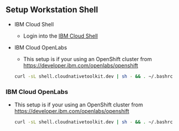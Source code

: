 ## Setup Workstation Shell

- IBM Cloud Shell
    - Login into the [IBM Cloud Shell](https://cloud.ibm.com/shell)
- IBM Cloud OpenLabs
    - This setup is if your using an OpenShift cluster from https://developer.ibm.com/openlabs/openshift

    ```bash
    curl -sL shell.cloudnativetoolkit.dev | sh - && . ~/.bashrc
    ```

### IBM Cloud OpenLabs

- This setup is if your using an OpenShift cluster from https://developer.ibm.com/openlabs/openshift
    ```bash
    curl -sL shell.cloudnativetoolkit.dev | sh - && . ~/.bashrc
    ```